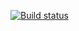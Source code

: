 [![Build status](https://ci.appveyor.com/api/projects/status/whp1cku6ppq0in1h?svg=true)](https://ci.appveyor.com/project/Ulia95/dztestapi-ci)
